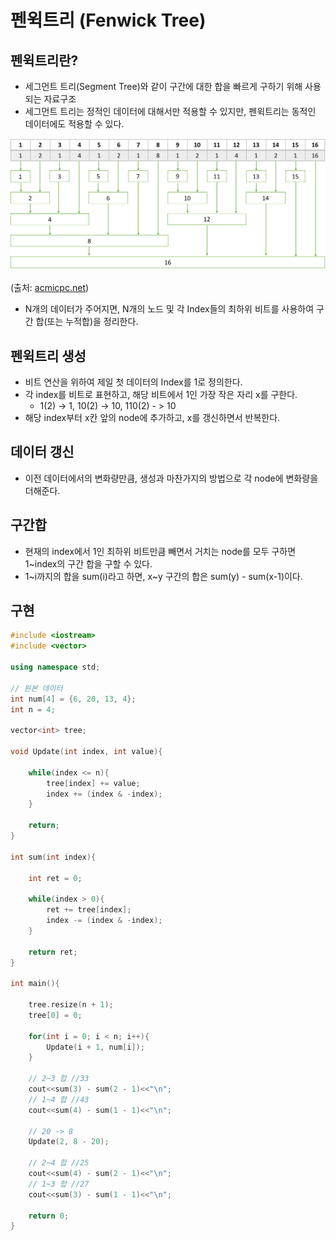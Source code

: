 # 펜윅트리 (Fenwick Tree)
## 펜윅트리란?
- 세그먼트 트리(Segment Tree)와 같이 구간에 대한 합을 빠르게 구하기 위해 사용되는 자료구조
- 세그먼트 트리는 정적인 데이터에 대해서만 적용할 수 있지만, 펜윅트리는 동적인 데이터에도 적용할 수 있다.

<img src="./resource/fenwick.png"/>

(출처: [acmicpc.net](https://www.acmicpc.net/blog/view/21))

- N개의 데이터가 주어지면, N개의 노드 및 각 Index들의 최하위 비트를 사용하여 구간 합(또는 누적합)을 정리한다.

## 펜윅트리 생성
- 비트 연산을 위하여 제일 첫 데이터의 Index를 1로 정의한다.
- 각 index를 비트로 표현하고, 해당 비트에서 1인 가장 작은 자리 x를 구한다.
  - 1(2) -> 1, 10(2) -> 10, 110(2) - > 10
- 해당 index부터 x칸 앞의 node에 추가하고, x를 갱신하면서 반복한다.

## 데이터 갱신
- 이전 데이터에서의 변화량만큼, 생성과 마찬가지의 방법으로 각 node에 변화량을 더해준다.

## 구간합
- 현재의 index에서 1인 최하위 비트만큼 빼면서 거치는 node를 모두 구하면 1~index의 구간 합을 구할 수 있다.
- 1~i까지의 합을 sum(i)라고 하면, x~y 구간의 합은 sum(y) - sum(x-1)이다.

## 구현

```cpp
#include <iostream>
#include <vector>

using namespace std;

// 원본 데이터
int num[4] = {6, 20, 13, 4};
int n = 4;

vector<int> tree;

void Update(int index, int value){
    
    while(index <= n){
        tree[index] += value;
        index += (index & -index);
    }
    
    return;
}

int sum(int index){
    
    int ret = 0;
    
    while(index > 0){
        ret += tree[index];
        index -= (index & -index);
    }
    
    return ret;
}

int main(){
    
    tree.resize(n + 1);
    tree[0] = 0;
    
    for(int i = 0; i < n; i++){
        Update(i + 1, num[i]);
    }
    
    // 2~3 합 //33
    cout<<sum(3) - sum(2 - 1)<<"\n";
    // 1~4 합 //43
    cout<<sum(4) - sum(1 - 1)<<"\n";
    
    // 20 -> 8
    Update(2, 8 - 20);
    
    // 2~4 합 //25
    cout<<sum(4) - sum(2 - 1)<<"\n";
    // 1~3 합 //27
    cout<<sum(3) - sum(1 - 1)<<"\n";
    
    return 0;
}

```